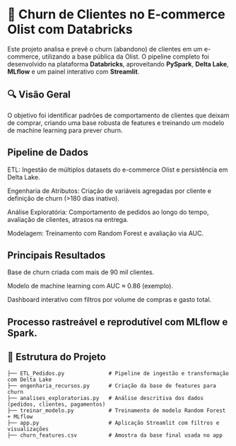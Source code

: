 # 🛒 Churn de Clientes no E-commerce Olist com Databricks

Este projeto analisa e prevê o churn (abandono) de clientes em um e-commerce, utilizando a base pública da Olist. O pipeline completo foi desenvolvido na plataforma **Databricks**, 
aproveitando **PySpark**, **Delta Lake**, **MLflow** e um painel interativo com **Streamlit**.

## 🔍 Visão Geral

O objetivo foi identificar padrões de comportamento de clientes que deixam de comprar, criando uma base robusta de features e treinando um modelo de machine learning para prever churn. 

## Pipeline de Dados
ETL: Ingestão de múltiplos datasets do e-commerce Olist e persistência em Delta Lake.

Engenharia de Atributos: Criação de variáveis agregadas por cliente e definição de churn (>180 dias inativo).

Análise Exploratória: Comportamento de pedidos ao longo do tempo, avaliação de clientes, atrasos na entrega.

Modelagem: Treinamento com Random Forest e avaliação via AUC.

## Principais Resultados
Base de churn criada com mais de 90 mil clientes.

Modelo de machine learning com AUC ≈ 0.86 (exemplo).

Dashboard interativo com filtros por volume de compras e gasto total.

Processo rastreável e reprodutível com MLflow e Spark.
---

## 📁 Estrutura do Projeto

```text
├── ETL_Pedidos.py              # Pipeline de ingestão e transformação com Delta Lake
├── engenharia_recursos.py      # Criação da base de features para churn
├── analises_exploratorias.py   # Análise descritiva dos dados (pedidos, clientes, pagamentos)
├── treinar_modelo.py           # Treinamento de modelo Random Forest + MLflow
├── app.py                      # Aplicação Streamlit com filtros e visualizações
├── churn_features.csv          # Amostra da base final usada no app
